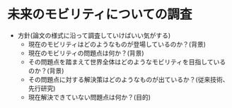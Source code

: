 # 未来のモビリティについての調査
- 方針(論文の様式に沿って調査していけばいい気がする)
  - 現在のモビリティはどのようなものが登場しているのか？(背景)
  - 現在のモビリティの問題点は何か？(背景)
  - その問題点を踏まえて世界全体はどのようなモビリティを目指しているのか？(背景)
  - その問題点に対する解決策はどのようなものが出ているか？(従来技術、先行研究)
  - 現在解決できていない問題点は何か？(目的)
